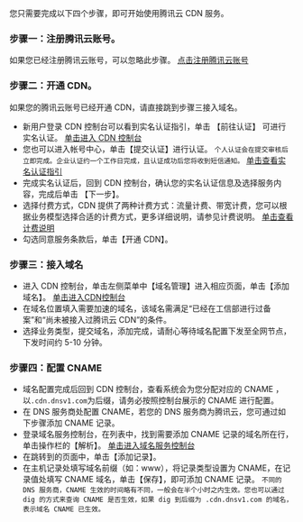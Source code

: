 您只需要完成以下四个步骤，即可开始使用腾讯云 CDN 服务。 
### 步骤一：注册腾讯云账号。
如果您已经注册腾讯云账号，可以忽略此步骤。
[点击注册腾讯云账号](https://cloud.tencent.com/register?s_url=https%3A%2F%2Fcloud.tencent.com%2F)

### 步骤二：开通 CDN。
如果您的腾讯云账号已经开通 CDN，请直接跳到步骤三接入域名。

- 新用户登录 CDN 控制台可以看到实名认证指引，单击 【前往认证】 可进行实名认证。
  [单击进入 CDN 控制台](https://console.cloud.tencent.com/cdn)
- 您也可以进入帐号中心，单击【提交认证】进行认证。
  ``个人认证会在提交审核后立即完成。企业认证约一个工作日完成，且认证成功后您将收到短信通知。``
  [ 单击查看实名认证指引](https://cloud.tencent.com/document/product/378/3629)  
- 完成实名认证后，回到 CDN 控制台，确认您的实名认证信息及选择服务内容，完成后单击 【下一步】。
- 选择付费方式，CDN 提供了两种计费方式：流量计费、带宽计费，您可以根据业务模型选择合适的计费方式，更多详细说明，请参见计费说明。
  [单击查看计费说明](https://cloud.tencent.com/document/product/228/2949)
- 勾选同意服务条款后，单击【开通 CDN】。

### 步骤三：接入域名

- 进入 CDN 控制台，单击左侧菜单中【域名管理】进入相应页面，单击【添加域名】。
  [单击进入CDN控制台](https://console.cloud.tencent.com/cdn)
- 在域名位置填入需要加速的域名，该域名需满足“已经在工信部进行过备案”和“尚未被接入过腾讯云 CDN”的条件。
- 选择业务类型，提交域名，添加完成，请耐心等待域名配置下发至全网节点，下发时间约 5-10 分钟。

### 步骤四：配置 CNAME

- 域名配置完成后回到 CDN 控制台，查看系统会为您分配对应的 CNAME ，以`.cdn.dnsv1.com`为后缀，请务必按照控制台展示的 CNAME 进行配置。
- 在 DNS 服务商处配置 CNAME，若您的 DNS 服务商为腾讯云，您可通过如下步骤添加 CNAME 记录。
- 登录域名服务控制台，在列表中，找到需要添加 CNAME 记录的域名所在行，单击操作栏的【解析】。
  [单击进入域名服务控制台](https://console.cloud.tencent.com/domain)
- 在跳转到的页面中，单击【添加记录】。
- 在主机记录处填写域名前缀（如：www），将记录类型设置为 CNAME，在记录值处填写 CNAME 域名，单击【保存】，即可添加 CNAME 记录。
  `不同的 DNS 服务商，CNAME 生效的时间略有不同，一般会在半个小时之内生效。您也可以通过 dig 的方式来查询 CNAME 是否生效，如果 dig 到后缀为 .cdn.dnsv1.com 的域名，表示域名 CNAME 已生效。`
